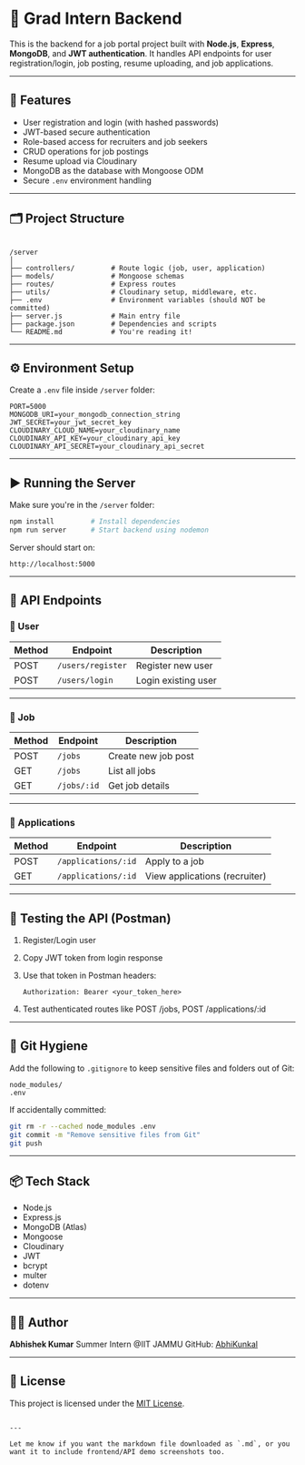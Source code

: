 # 🧠 Grad Intern Backend

This is the backend for a job portal project built with **Node.js**, **Express**, **MongoDB**, and **JWT authentication**. It handles API endpoints for user registration/login, job posting, resume uploading, and job applications.

---

## 🚀 Features

- User registration and login (with hashed passwords)
- JWT-based secure authentication
- Role-based access for recruiters and job seekers
- CRUD operations for job postings
- Resume upload via Cloudinary
- MongoDB as the database with Mongoose ODM
- Secure `.env` environment handling

---

## 🗂️ Project Structure

```

/server
│
├── controllers/         # Route logic (job, user, application)
├── models/              # Mongoose schemas
├── routes/              # Express routes
├── utils/               # Cloudinary setup, middleware, etc.
├── .env                 # Environment variables (should NOT be committed)
├── server.js            # Main entry file
├── package.json         # Dependencies and scripts
└── README.md            # You're reading it!

````

---

## ⚙️ Environment Setup

Create a `.env` file inside `/server` folder:

```env
PORT=5000
MONGODB_URI=your_mongodb_connection_string
JWT_SECRET=your_jwt_secret_key
CLOUDINARY_CLOUD_NAME=your_cloudinary_name
CLOUDINARY_API_KEY=your_cloudinary_api_key
CLOUDINARY_API_SECRET=your_cloudinary_api_secret
````

---

## ▶️ Running the Server

Make sure you're in the `/server` folder:

```bash
npm install         # Install dependencies
npm run server      # Start backend using nodemon
```

Server should start on:

```
http://localhost:5000
```

---

## 📮 API Endpoints

### 👤 User

| Method | Endpoint          | Description         |
| ------ | ----------------- | ------------------- |
| POST   | `/users/register` | Register new user   |
| POST   | `/users/login`    | Login existing user |

---

### 💼 Job

| Method | Endpoint    | Description         |
| ------ | ----------- | ------------------- |
| POST   | `/jobs`     | Create new job post |
| GET    | `/jobs`     | List all jobs       |
| GET    | `/jobs/:id` | Get job details     |

---

### 📎 Applications

| Method | Endpoint            | Description                   |
| ------ | ------------------- | ----------------------------- |
| POST   | `/applications/:id` | Apply to a job                |
| GET    | `/applications/:id` | View applications (recruiter) |

---

## 🧪 Testing the API (Postman)

1. Register/Login user
2. Copy JWT token from login response
3. Use that token in Postman headers:

   ```
   Authorization: Bearer <your_token_here>
   ```
4. Test authenticated routes like POST /jobs, POST /applications/\:id

---

## 🧼 Git Hygiene

Add the following to `.gitignore` to keep sensitive files and folders out of Git:

```
node_modules/
.env
```

If accidentally committed:

```bash
git rm -r --cached node_modules .env
git commit -m "Remove sensitive files from Git"
git push
```

---

## 📦 Tech Stack

* Node.js
* Express.js
* MongoDB (Atlas)
* Mongoose
* Cloudinary
* JWT
* bcrypt
* multer
* dotenv

---

## 👨‍💻 Author

**Abhishek Kumar**
Summer Intern @IIT JAMMU 
GitHub: [AbhiKunkal](https://github.com/AbhiKunkal)

---

## 📄 License

This project is licensed under the [MIT License](LICENSE).

```

---

Let me know if you want the markdown file downloaded as `.md`, or you want it to include frontend/API demo screenshots too.
```
